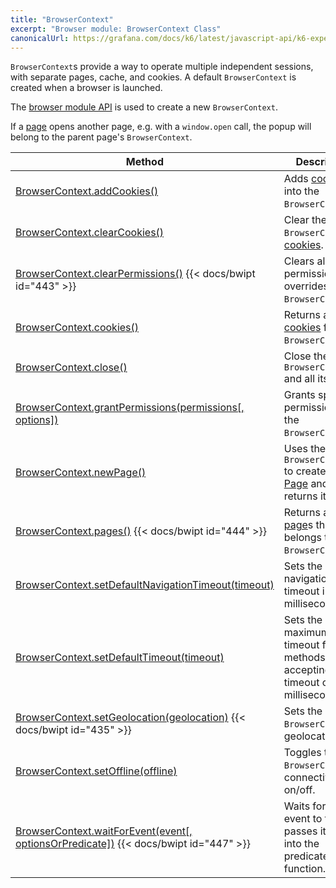 ```yaml
---
title: "BrowserContext"
excerpt: "Browser module: BrowserContext Class"
canonicalUrl: https://grafana.com/docs/k6/latest/javascript-api/k6-experimental/browser/browsercontext/
---
```


`BrowserContext`s provide a way to operate multiple independent sessions, with separate pages, cache, and cookies. A default `BrowserContext` is created when a browser is launched.

The [browser module API](/javascript-api/k6-experimental/browser#browser-module-api) is used to create a new `BrowserContext`.

If a [page](/javascript-api/k6-experimental/browser/page/) opens another page, e.g. with a `window.open` call, the popup will belong to the parent page's `BrowserContext`.


| Method                                                                                                                                                      | Description                                                                                                           |
| ----------------------------------------------------------------------------------------------------------------------------------------------------------- | --------------------------------------------------------------------------------------------------------------------- |
| [BrowserContext.addCookies()](/javascript-api/k6-experimental/browser/browsercontext/addcookies/)                                                           | Adds [cookies](/javascript-api/k6-experimental/browser/browsercontext/cookie) into the `BrowserContext`.                                                                               |
| [BrowserContext.clearCookies()](/javascript-api/k6-experimental/browser/browsercontext/clearcookies/)                                                       | Clear the `BrowserContext`'s [cookies](/javascript-api/k6-experimental/browser/browsercontext/cookie).                |
| [BrowserContext.clearPermissions()](/javascript-api/k6-experimental/browser/browsercontext/clearpermissions) {{< docs/bwipt id="443" >}}                              | Clears all permission overrides for the `BrowserContext`.                                                             |
| [BrowserContext.cookies()](/javascript-api/k6-experimental/browser/browsercontext/cookies)                                                                  | Returns a list of [cookies](/javascript-api/k6-experimental/browser/browsercontext/cookie) from the `BrowserContext`. |
| [BrowserContext.close()](/javascript-api/k6-experimental/browser/browsercontext/close)                                                                      | Close the `BrowserContext` and all its [page](/javascript-api/k6-experimental/browser/page/)s.                        |
| [BrowserContext.grantPermissions(permissions[, options])](/javascript-api/k6-experimental/browser/browsercontext/grantpermissions)                          | Grants specified permissions to the `BrowserContext`.                                                                 |
| [BrowserContext.newPage()](/javascript-api/k6-experimental/browser/browsercontext/newpage)                                                                  | Uses the `BrowserContext` to create a new [Page](/javascript-api/k6-experimental/browser/page/) and returns it.       |
| [BrowserContext.pages()](/javascript-api/k6-experimental/browser/browsercontext/pages) {{< docs/bwipt id="444" >}}                                                    | Returns a list of [page](/javascript-api/k6-experimental/browser/page/)s that belongs to the `BrowserContext`.        |
| [BrowserContext.setDefaultNavigationTimeout(timeout)](/javascript-api/k6-experimental/browser/browsercontext/setdefaultnavigationtimeout)                   | Sets the default navigation timeout in milliseconds.                                                                  |
| [BrowserContext.setDefaultTimeout(timeout)](/javascript-api/k6-experimental/browser/browsercontext/setdefaulttimeout)                                       | Sets the default maximum timeout for all methods accepting a timeout option in milliseconds.                          |
| [BrowserContext.setGeolocation(geolocation)](/javascript-api/k6-experimental/browser/browsercontext/setgeolocation) {{< docs/bwipt id="435" >}}                       | Sets the `BrowserContext`'s geolocation.                                                                              |
| [BrowserContext.setOffline(offline)](/javascript-api/k6-experimental/browser/browsercontext/setoffline)                                                     | Toggles the `BrowserContext`'s connectivity on/off.                                                                   |
| [BrowserContext.waitForEvent(event[, optionsOrPredicate])](/javascript-api/k6-experimental/browser/browsercontext/waitforevent) {{< docs/bwipt id="447" >}}           | Waits for the event to fire and passes its value into the predicate function.                                         |
